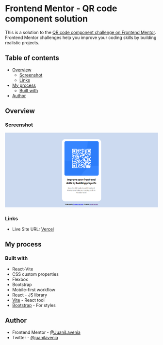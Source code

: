 # Frontend Mentor - QR code component solution

This is a solution to the [QR code component challenge on Frontend Mentor](https://www.frontendmentor.io/challenges/qr-code-component-iux_sIO_H). Frontend Mentor challenges help you improve your coding skills by building realistic projects.

## Table of contents

- [Overview](#overview)
  - [Screenshot](#screenshot)
  - [Links](#links)
- [My process](#my-process)
  - [Built with](#built-with)
- [Author](#author)

## Overview

### Screenshot

![](./public/screenshot.png)

### Links

- Live Site URL: [Vercel](https://qr-code-frontend-mentor-tau-three.vercel.app)

## My process

### Built with

- React-Vite
- CSS custom properties
- Flexbox
- Bootstrap
- Mobile-first workflow
- [React](https://reactjs.org/) - JS library
- [Vite](https://vitejs.dev) - React tool
- [Bootstrap](https://getbootstrap.com) - For styles

## Author

- Frontend Mentor - [@JuaniLavenia](https://www.frontendmentor.io/profile/JuaniLavenia)
- Twitter - [@juanilavenia](https://twitter.com/juanilavenia)
